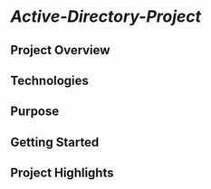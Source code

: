# *Active-Directory-Project*

## Project Overview

## Technologies

## Purpose

## Getting Started

## Project Highlights
